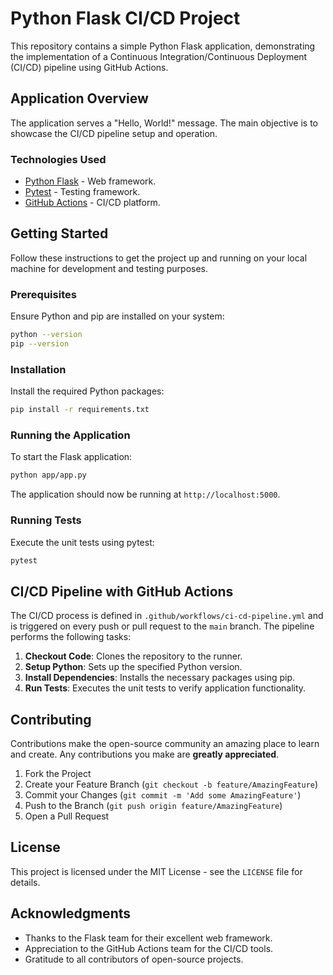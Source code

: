 
# Python Flask CI/CD Project

This repository contains a simple Python Flask application, demonstrating the implementation of a Continuous Integration/Continuous Deployment (CI/CD) pipeline using GitHub Actions.

## Application Overview

The application serves a "Hello, World!" message. The main objective is to showcase the CI/CD pipeline setup and operation.

### Technologies Used

- [Python Flask](https://flask.palletsprojects.com/) - Web framework.
- [Pytest](https://docs.pytest.org/) - Testing framework.
- [GitHub Actions](https://github.com/features/actions) - CI/CD platform.

## Getting Started

Follow these instructions to get the project up and running on your local machine for development and testing purposes.

### Prerequisites

Ensure Python and pip are installed on your system:

```bash
python --version
pip --version
```

### Installation

Install the required Python packages:

```bash
pip install -r requirements.txt
```

### Running the Application

To start the Flask application:

```bash
python app/app.py
```

The application should now be running at `http://localhost:5000`.

### Running Tests

Execute the unit tests using pytest:

```bash
pytest
```

## CI/CD Pipeline with GitHub Actions

The CI/CD process is defined in `.github/workflows/ci-cd-pipeline.yml` and is triggered on every push or pull request to the `main` branch. The pipeline performs the following tasks:

1. **Checkout Code**: Clones the repository to the runner.
2. **Setup Python**: Sets up the specified Python version.
3. **Install Dependencies**: Installs the necessary packages using pip.
4. **Run Tests**: Executes the unit tests to verify application functionality.

## Contributing

Contributions make the open-source community an amazing place to learn and create. Any contributions you make are **greatly appreciated**.

1. Fork the Project
2. Create your Feature Branch (`git checkout -b feature/AmazingFeature`)
3. Commit your Changes (`git commit -m 'Add some AmazingFeature'`)
4. Push to the Branch (`git push origin feature/AmazingFeature`)
5. Open a Pull Request

## License

This project is licensed under the MIT License - see the `LICENSE` file for details.

## Acknowledgments

- Thanks to the Flask team for their excellent web framework.
- Appreciation to the GitHub Actions team for the CI/CD tools.
- Gratitude to all contributors of open-source projects.
